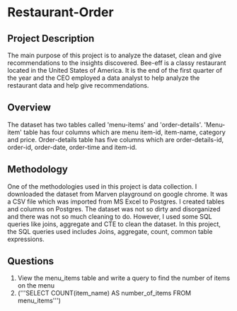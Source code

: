 # Restaurant-Order

## Project Description
The main purpose of this project is to analyze the dataset, clean and give recommendations to the insights discovered. 
Bee-eff is a classy restaurant located in the United States of America. It is the end of the first quarter of the year and the CEO employed a data analyst to help analyze the restaurant data and help give recommendations.

## Overview
The dataset has two tables called 'menu-items' and 'order-details'. 'Menu-item' table has four columns which are menu item-id, item-name, category and price. Order-details table has five columns which are order-details-id, order-id, order-date, order-time and item-id. 

## Methodology
One of the methodologies used in this project is data collection. I downloaded the dataset from Marven playground on google chrome. It was a CSV file which was imported from MS Excel to Postgres. I created tables and columns on Postgres. 
The dataset was not so dirty and disorganized and there was not so much cleaning to do. However, I used some SQL queries like joins, aggregate and CTE to clean the dataset.
In this project, the SQL queries used includes Joins, aggregate, count, common table expressions. 

## Questions
1. View the menu_items table and write a query to find the number of items on the menu
2. ('''SELECT COUNT(item_name) AS number_of_items
    FROM menu_items''')

